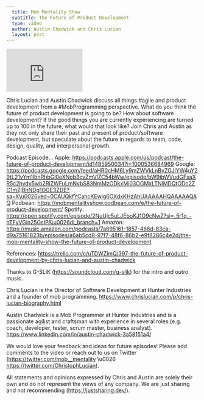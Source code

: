 ```yaml
---
  title: Mob Mentality Show
  subtitle: The Future of Product Development
  type: video
  author: Austin Chadwick and Chris Lucian
  layout: post
---
```


<iframe width="200" height="113" src="https://www.youtube.com/embed/wyXWAN-txNk?feature=oembed" frameborder="0" allow="accelerometer; autoplay; clipboard-write; encrypted-media; gyroscope; picture-in-picture; web-share" allowfullscreen title="The Future of Product Development"></iframe>

Chris Lucian and Austin Chadwick discuss all things #agile and product development from a #MobProgramming perspective. What do you think the future of product development is going to be? How about software development? If the good things you are currently experiencing are turned up to 100 in the future, what would that look like? Join Chris and Austin as they not only share their past and present of product/software development, but speculate about the future in regards to team, code, design, quality, and interpersonal growth.

Podcast Episode... 
Apple: https://podcasts.apple.com/us/podcast/the-future-of-product-development/id1485950034?i=1000536684969
Google: https://podcasts.google.com/feed/aHR0cHM6Ly9mZWVkLnBvZGJlYW4uY29tL21vYm1lbnRhbGl0eXNob3cvZmVlZC54bWw/episode/bW9ibWVudGFsaXR5c2hvdy5wb2RiZWFuLmNvbS83NmMzODkxMi03OGMxLTNlMDQtODc2ZC1mZjBhNDg1OGE3ZDE?sa=X\u0026ved=0CAUQkfYCahcKEwig6OXdxKHzAhUAAAAAHQAAAAAQAQ
Podbean: https://mobmentalityshow.podbean.com/e/the-future-of-product-development/
Spotify: https://open.spotify.com/episode/2NuUjc5uLJEboKJ1O9cNwZ?si=_5r1q_-hTFyVGin25GsIPA\u0026dl_branch=1
Amazon: https://music.amazon.com/podcasts/7a695161-1857-466d-83ca-d9a75161823b/episodes/a6ab5cd8-97f7-48f6-86b2-e9f8286c4e2d/the-mob-mentality-show-the-future-of-product-development

References: https://trello.com/c/uTDWZlmQ/397-the-future-of-product-development-by-chris-lucian-and-austin-chadwick 

Thanks to G-SLiK (https://soundcloud.com/g-slik) for the intro and outro music.
 
Chris Lucian is the Director of Software Development at Hunter Industries and a founder of mob programming. https://www.chrislucian.com/p/chris-lucian-biography.html 

Austin Chadwick is a Mob Programmer at Hunter Industries and is a passionate agilist and craftsman with experience in several roles (e.g. coach, developer, tester, scrum master, business analyst). https://www.linkedin.com/in/austin-chadwick-3a58151a4/ 
 
We would love your feedback and ideas for future episodes! Please add comments to the video or reach out to us on Twitter (https://twitter.com/mob__mentality \u0026 https://twitter.com/ChristophLucian).
 
All statements and opinions expressed by Chris and Austin are solely their own and do not represent the views of any company. We are just sharing and not recommending (https://justsharing.dev/).


